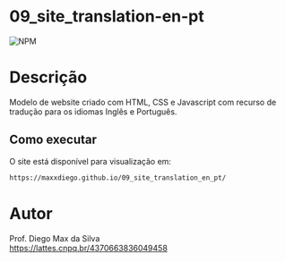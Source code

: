 # 09_site_translation-en-pt
![NPM](https://img.shields.io/npm/l/react)

# Descrição
Modelo de website criado com HTML, CSS e Javascript com recurso de tradução para os idiomas Inglês e Português.


## Como executar

O site está disponível para visualização em:

```bash
https://maxxdiego.github.io/09_site_translation_en_pt/

```


# Autor

Prof. Diego Max da Silva<br>
https://lattes.cnpq.br/4370663836049458

